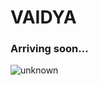 # VAIDYA
### Arriving soon...

![unknown](https://user-images.githubusercontent.com/75233364/141418456-f3fd2b48-ae2d-4f86-8c3d-a9ca50c8d225.png)

